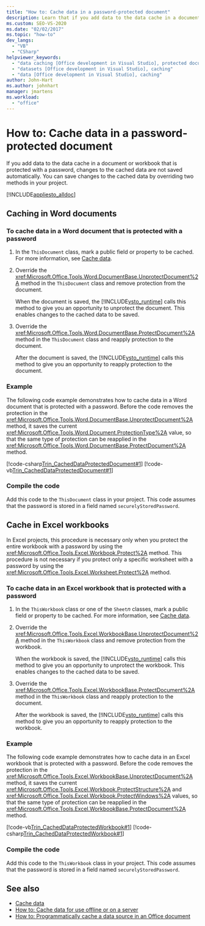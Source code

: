 ```yaml
---
title: "How to: Cache data in a password-protected document"
description: Learn that if you add data to the data cache in a document or workbook that is protected with a password, you can save changes to the cached data by overriding two methods in your project.
ms.custom: SEO-VS-2020
ms.date: "02/02/2017"
ms.topic: "how-to"
dev_langs:
  - "VB"
  - "CSharp"
helpviewer_keywords:
  - "data caching [Office development in Visual Studio], protected documents"
  - "datasets [Office development in Visual Studio], caching"
  - "data [Office development in Visual Studio], caching"
author: John-Hart
ms.author: johnhart
manager: jmartens
ms.workload:
  - "office"
---
```

# How to: Cache data in a password-protected document
  If you add data to the data cache in a document or workbook that is protected with a password, changes to the cached data are not saved automatically. You can save changes to the cached data by overriding two methods in your project.

 [!INCLUDE[appliesto_alldoc](../vsto/includes/appliesto-alldoc-md.md)]

## Caching in Word documents

### To cache data in a Word document that is protected with a password

1. In the `ThisDocument` class, mark a public field or property to be cached. For more information, see [Cache data](../vsto/caching-data.md).

2. Override the <xref:Microsoft.Office.Tools.Word.DocumentBase.UnprotectDocument%2A> method in the `ThisDocument` class and remove protection from the document.

     When the document is saved, the [!INCLUDE[vsto_runtime](../vsto/includes/vsto-runtime-md.md)] calls this method to give you an opportunity to unprotect the document. This enables changes to the cached data to be saved.

3. Override the <xref:Microsoft.Office.Tools.Word.DocumentBase.ProtectDocument%2A> method in the `ThisDocument` class and reapply protection to the document.

     After the document is saved, the [!INCLUDE[vsto_runtime](../vsto/includes/vsto-runtime-md.md)] calls this method to give you an opportunity to reapply protection to the document.

### Example
 The following code example demonstrates how to cache data in a Word document that is protected with a password. Before the code removes the protection in the <xref:Microsoft.Office.Tools.Word.DocumentBase.UnprotectDocument%2A> method, it saves the current <xref:Microsoft.Office.Tools.Word.Document.ProtectionType%2A> value, so that the same type of protection can be reapplied in the <xref:Microsoft.Office.Tools.Word.DocumentBase.ProtectDocument%2A> method.

 [!code-csharp[Trin_CachedDataProtectedDocument#1](../vsto/codesnippet/CSharp/Trin_CachedDataProtectedDocument/ThisDocument.cs#1)]
 [!code-vb[Trin_CachedDataProtectedDocument#1](../vsto/codesnippet/VisualBasic/Trin_CachedDataProtectedDocument/ThisDocument.vb#1)]

### Compile the code
 Add this code to the `ThisDocument` class in your project. This code assumes that the password is stored in a field named `securelyStoredPassword`.

## Cache in Excel workbooks
 In Excel projects, this procedure is necessary only when you protect the entire workbook with a password by using the <xref:Microsoft.Office.Tools.Excel.Workbook.Protect%2A> method. This procedure is not necessary if you protect only a specific worksheet with a password by using the <xref:Microsoft.Office.Tools.Excel.Worksheet.Protect%2A> method.

### To cache data in an Excel workbook that is protected with a password

1. In the `ThisWorkbook` class or one of the `Sheet`*n* classes, mark a public field or property to be cached. For more information, see [Cache data](../vsto/caching-data.md).

2. Override the <xref:Microsoft.Office.Tools.Excel.WorkbookBase.UnprotectDocument%2A> method in the `ThisWorkbook` class and remove protection from the workbook.

     When the workbook is saved, the [!INCLUDE[vsto_runtime](../vsto/includes/vsto-runtime-md.md)] calls this method to give you an opportunity to unprotect the workbook. This enables changes to the cached data to be saved.

3. Override the <xref:Microsoft.Office.Tools.Excel.WorkbookBase.ProtectDocument%2A> method in the `ThisWorkbook` class and reapply protection to the document.

     After the workbook is saved, the [!INCLUDE[vsto_runtime](../vsto/includes/vsto-runtime-md.md)] calls this method to give you an opportunity to reapply protection to the workbook.

### Example
 The following code example demonstrates how to cache data in an Excel workbook that is protected with a password. Before the code removes the protection in the <xref:Microsoft.Office.Tools.Excel.WorkbookBase.UnprotectDocument%2A> method, it saves the current <xref:Microsoft.Office.Tools.Excel.Workbook.ProtectStructure%2A> and <xref:Microsoft.Office.Tools.Excel.Workbook.ProtectWindows%2A> values, so that the same type of protection can be reapplied in the <xref:Microsoft.Office.Tools.Excel.WorkbookBase.ProtectDocument%2A> method.

 [!code-vb[Trin_CachedDataProtectedWorkbook#1](../vsto/codesnippet/VisualBasic/Trin_CachedDataProtectedWorkbook/ThisWorkbook.vb#1)]
 [!code-csharp[Trin_CachedDataProtectedWorkbook#1](../vsto/codesnippet/CSharp/Trin_CachedDataProtectedWorkbook/ThisWorkbook.cs#1)]

### Compile the code
 Add this code to the `ThisWorkbook` class in your project. This code assumes that the password is stored in a field named `securelyStoredPassword`.

## See also
- [Cache data](../vsto/caching-data.md)
- [How to: Cache data for use offline or on a server](../vsto/how-to-cache-data-for-use-offline-or-on-a-server.md)
- [How to: Programmatically cache a data source in an Office document](../vsto/how-to-programmatically-cache-a-data-source-in-an-office-document.md)
